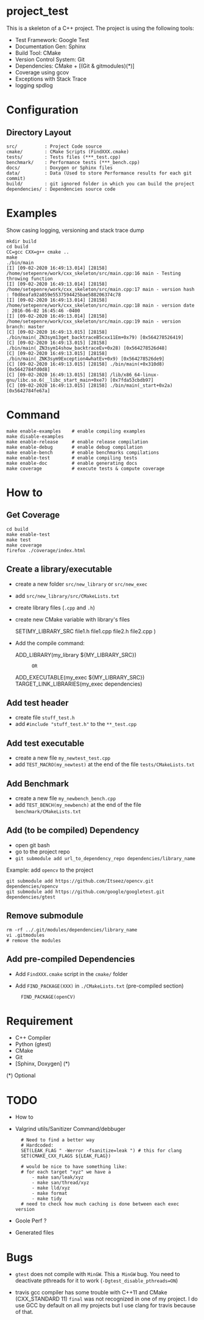 project_test
============

This is a skeleton of a C++ project.
The project is using the following tools:

* Test Framework: Google Test
* Documentation Gen: Sphinx
* Build Tool: CMake
* Version Control System: Git
* Dependencies: CMake + [(Git & gitmodules)(*)]
* Coverage using gcov
* Exceptions with Stack Trace
* logging spdlog

# Configuration

## Directory Layout

    src/          : Project Code source
    cmake/        : CMake Scripts (FindXXX.cmake)
    tests/        : Tests files (***_test.cpp)
    benchmark/    : Performance tests (***_bench.cpp)
    docs/         : Doxygen or Sphinx files
    data/         : Data (Used to store Performance results for each git commit)
    build/        : git ignored folder in which you can build the project
    dependencies/ : Dependencies source code

# Examples

Show casing logging, versioning and stack trace dump

    mkdir build
    cd build
    CC=gcc CXX=g++ cmake ..
    make
    ./bin/main
    [I] [09-02-2020 16:49:13.014] [28158] /home/setepenre/work/cxx_skeleton/src/main.cpp:16 main - Testing throwing function
    [I] [09-02-2020 16:49:13.014] [28158] /home/setepenre/work/cxx_skeleton/src/main.cpp:17 main - version hash  : f0d8eafa92a859e5537594425bae588206374c78
    [I] [09-02-2020 16:49:13.014] [28158] /home/setepenre/work/cxx_skeleton/src/main.cpp:18 main - version date  : 2016-06-02 16:45:46 -0400
    [I] [09-02-2020 16:49:13.014] [28158] /home/setepenre/work/cxx_skeleton/src/main.cpp:19 main - version branch: master
    [C] [09-02-2020 16:49:13.015] [28158] ./bin/main(_ZN3sym13get_backtraceB5cxx11Em+0x79) [0x564278526419]
    [C] [09-02-2020 16:49:13.015] [28158] ./bin/main(_ZN3sym14show_backtraceEv+0x28) [0x564278526d48]
    [C] [09-02-2020 16:49:13.015] [28158] ./bin/main(_ZNK3sym9Exception4whatEv+0x9) [0x564278526de9]
    [C] [09-02-2020 16:49:13.015] [28158] ./bin/main(+0x310d8) [0x5642784fd0d8]
    [C] [09-02-2020 16:49:13.015] [28158] /lib/x86_64-linux-gnu/libc.so.6(__libc_start_main+0xe7) [0x7fda53cbdb97]
    [C] [09-02-2020 16:49:13.015] [28158] ./bin/main(_start+0x2a) [0x5642784fe67a]

# Command

    make enable-examples    # enable compiling examples
    make disable-examples
    make enable-release     # enable release compilation
    make enable-debug       # enable debug compilation
    make enable-bench       # enable benchmarks compilations
    make enable-test        # enable compiling tests
    make enable-doc         # enable generating docs
    make coverage           # execute tests & compute coverage

# How to

## Get Coverage


    cd build
    make enable-test
    make test
    make coverage
    firefox ./coverage/index.html


## Create a library/executable

* create a new folder `src/new_library` or `src/new_exec`
* add `src/new_library/src/CMakeLists.txt`
* create library files (`.cpp` and `.h`)
* create new CMake variable with library's files


    SET(MY_LIBRARY_SRC
        file1.h
        file1.cpp
        file2.h
        file2.cpp
    )


* Add the compile command:


    ADD_LIBRARY(my_library ${MY_LIBRARY_SRC})

            OR

    ADD_EXECUTABLE(my_exec ${MY_LIBRARY_SRC})
    TARGET_LINK_LIBRARIES(my_exec dependencies)


## Add test header

* create file `stuff_test.h`
* add `#include "stuff_test.h"` to the `**_test.cpp`

## Add test executable

* create a new file `my_newtest_test.cpp`
* add `TEST_MACRO(my_newtest)` at the end of the file `tests/CMakeLists.txt`

## Add Benchmark

* create a new file `my_newbench_bench.cpp`
* add `TEST_BENCH(my_newbench)` at the end of the file `benchmark/CMakeLists.txt`

## Add (to be compiled) Dependency

* open git bash
* go to the project repo
* `git submodule add url_to_dependency_repo dependencies/library_name`

Example: add `opencv` to the project

    git submodule add https://github.com/Itseez/opencv.git dependencies/opencv
    git submodule add https://github.com/google/googletest.git dependencies/gtest

## Remove submodule

    rm -rf ../.git/modules/dependencies/library_name
    vi .gitmodules
    # remove the modules


## Add pre-compiled Dependencies

* Add `FindXXX.cmake` script in the `cmake/` folder
* Add `FIND_PACKAGE(XXX)` in `./CMakeLists.txt`  (pre-compiled section)


    	FIND_PACKAGE(openCV)

# Requirement

* C++ Compiler
* Python (gtest)
* CMake
* Git
* [Sphinx, Doxygen] (*)

(*) Optional


TODO
====

* How to
* Valgrind utils/Sanitizer Command/debbuger

        # Need to find a better way
        # Hardcoded:
        SET(LEAK_FLAG " -Werror -fsanitize=leak ") # this for clang
        SET(CMAKE_CXX_FLAGS ${LEAK_FLAG})

        # would be nice to have something like:
        # for each target "xyz" we have a
            - make san/leak/xyz
            - make san/thread/xyz
            - make lld/xyz
            - make format
            - make tidy
        # need to check how much caching is done between each exec version

* Goole Perf ?
* Generated files

Bugs
====

* `gtest` does not compile with `MinGW`. This a` MinGW` bug. You need to deactivate
pthreads for it to work (`-Dgtest_disable_pthreads=ON`)

* travis gcc compiler has some trouble with C++11 and CMake (CXX_STANDARD 11)
`final` was not recognized in one of my project. I do use GCC by default on
all my projects but I use clang for travis because of that.
